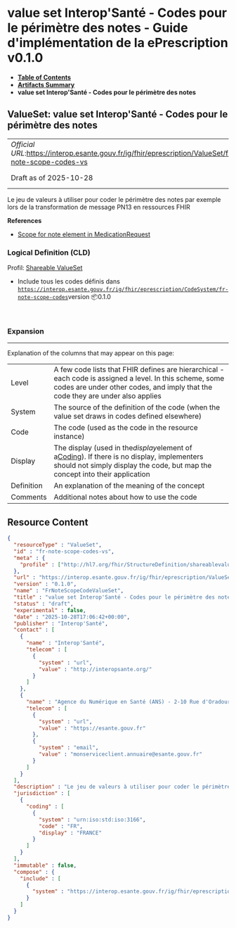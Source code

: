 # value set Interop'Santé - Codes pour le périmètre des notes - Guide d'implémentation de la ePrescription v0.1.0

* [**Table of Contents**](toc.md)
* [**Artifacts Summary**](artifacts.md)
* **value set Interop'Santé - Codes pour le périmètre des notes**

## ValueSet: value set Interop'Santé - Codes pour le périmètre des notes 

| | |
| :--- | :--- |
| *Official URL*:https://interop.esante.gouv.fr/ig/fhir/eprescription/ValueSet/fr-note-scope-codes-vs | *Version*:0.1.0 |
| Draft as of 2025-10-28 | *Computable Name*:FrNoteScopeCodeValueSet |

 
Le jeu de valeurs à utiliser pour coder le périmètre des notes par exemple lors de la transformation de message PN13 en ressources FHIR 

 **References** 

* [Scope for note element in MedicationRequest](StructureDefinition-fr-medicationrequest-note-scope.md)

### Logical Definition (CLD)

Profil: [Shareable ValueSet](http://hl7.org/fhir/R4/shareablevalueset.html)

* Include tous les codes définis dans [`https://interop.esante.gouv.fr/ig/fhir/eprescription/CodeSystem/fr-note-scope-codes`](CodeSystem-fr-note-scope-codes.md)version 📦0.1.0

 

### Expansion

-------

 Explanation of the columns that may appear on this page: 

| | |
| :--- | :--- |
| Level | A few code lists that FHIR defines are hierarchical - each code is assigned a level. In this scheme, some codes are under other codes, and imply that the code they are under also applies |
| System | The source of the definition of the code (when the value set draws in codes defined elsewhere) |
| Code | The code (used as the code in the resource instance) |
| Display | The display (used in the*display*element of a[Coding](http://hl7.org/fhir/R4/datatypes.html#Coding)). If there is no display, implementers should not simply display the code, but map the concept into their application |
| Definition | An explanation of the meaning of the concept |
| Comments | Additional notes about how to use the code |



## Resource Content

```json
{
  "resourceType" : "ValueSet",
  "id" : "fr-note-scope-codes-vs",
  "meta" : {
    "profile" : ["http://hl7.org/fhir/StructureDefinition/shareablevalueset"]
  },
  "url" : "https://interop.esante.gouv.fr/ig/fhir/eprescription/ValueSet/fr-note-scope-codes-vs",
  "version" : "0.1.0",
  "name" : "FrNoteScopeCodeValueSet",
  "title" : "value set Interop'Santé - Codes pour le périmètre des notes",
  "status" : "draft",
  "experimental" : false,
  "date" : "2025-10-28T17:06:42+00:00",
  "publisher" : "Interop'Santé",
  "contact" : [
    {
      "name" : "Interop'Santé",
      "telecom" : [
        {
          "system" : "url",
          "value" : "http://interopsante.org/"
        }
      ]
    },
    {
      "name" : "Agence du Numérique en Santé (ANS) - 2-10 Rue d'Oradour-sur-Glane, 75015 Paris",
      "telecom" : [
        {
          "system" : "url",
          "value" : "https://esante.gouv.fr"
        },
        {
          "system" : "email",
          "value" : "monserviceclient.annuaire@esante.gouv.fr"
        }
      ]
    }
  ],
  "description" : "Le jeu de valeurs à utiliser pour coder le périmètre des notes par exemple lors de la transformation de message PN13 en ressources FHIR",
  "jurisdiction" : [
    {
      "coding" : [
        {
          "system" : "urn:iso:std:iso:3166",
          "code" : "FR",
          "display" : "FRANCE"
        }
      ]
    }
  ],
  "immutable" : false,
  "compose" : {
    "include" : [
      {
        "system" : "https://interop.esante.gouv.fr/ig/fhir/eprescription/CodeSystem/fr-note-scope-codes"
      }
    ]
  }
}

```
